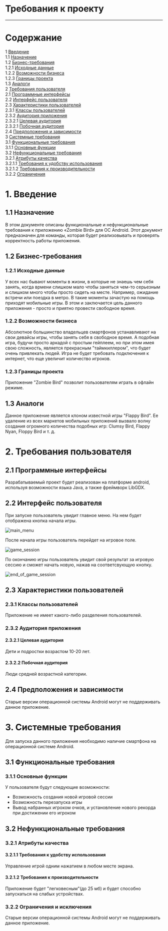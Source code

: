 # Требования к проекту
---
# Содержание
1 [Введение](#intro)  
1.1 [Назначение](#appointment)  
1.2 [Бизнес-требования](#business_requirements)  
1.2.1 [Исходные данные](#initial_data)  
1.2.2 [Возможности бизнеса](#business_opportunities)  
1.2.3 [Границы проекта](#project_boundary)  
1.3 [Аналоги](#analogues)  
2 [Требования пользователя](#user_requirements)  
2.1 [Программные интерфейсы](#software_interfaces)  
2.2 [Интерфейс пользователя](#user_interface)  
2.3 [Характеристики пользователей](#user_specifications)  
2.3.1 [Классы пользователей](#user_classes)  
2.3.2 [Аудитория приложения](#application_audience)  
2.3.2.1 [Целевая аудитория](#target_audience)  
2.3.2.1 [Побочная аудитория](#collateral_audience)  
2.4 [Предположения и зависимости](#assumptions_and_dependencies)  
3 [Системные требования](#system_requirements)  
3.1 [Функциональные требования](#functional_requirements)  
3.1.1 [Основные функции](#main_functions)   
3.2 [Нефункциональные требования](#non-functional_requirements)  
3.2.1 [Атрибуты качества](#quality_attributes)  
3.2.1.1 [Требования к удобству использования](#requirements_for_ease_of_use)  
3.2.1.2 [Требования к производительности](#performance_requirements)  
3.2.2 [Ограничения](#restrictions) 

<a name="intro"/>

# 1. Введение

<a name="appointment"/>

## 1.1 Назначение
В этом документе описаны функциональные и нефункциональные требования к приложению «Zombie Bird» для ОС Android. Этот документ предназначен для команды, которая будет реализовывать и проверять корректность работы приложения. 

<a name="business_requirements"/>

## 1.2 Бизнес-требования

<a name="initial_data"/>

### 1.2.1 Исходные данные
У всех нас бывают моменты в жизни, в которые не знаешь чем себя занять, когда врмени слишком мало чтобы заняться чем-то серьезным и 
слишком много чтобы просто сидеть на месте. Например, ожидание встречи или поездка в метро. В такие моменты зачастую на помощь приходят
мобильные игры. В этом и заключается цель данного приложения - просто и приятно провести свободное время.

<a name="business_opportunities"/>

### 1.2.2 Возможности бизнеса
Абсолютное большинство владельцев смартфонов устанавливают на свои девайсы игры, чтобы занять себя в свободное время. А подобная игра, будучи просто аркадой с простым гейплеем, но при этом имея свою сложность, является прекрасным "таймкиллером", что будет очень привлекать людей. Игра не будет требовать подключения к интернет, что еще увеличит количество игроков.

<a name="project_boundary"/>

### 1.2.3 Границы проекта
Приложение "Zombie Bird" позволит пользователям играть в офлайн режиме.

<a name="analogues"/>

## 1.3 Аналоги
Данное приложение является клоном известной игры "Flappy Bird". Ее удаление из всех маркетов мобильных приложений вызвало волну создания огромного количества подобных игр: Clumsy Bird, Flappy Nyan, Floppy Bird и т. д.

<a name="user_requirements"/>

# 2. Требования пользователя

<a name="software_interfaces"/>

## 2.1 Программные интерфейсы
Разрабатываемый проект будет реализован на платформе android, используя возможности языка Java, а также фреймворк LibGDX.

<a name="user_interface"/>

## 2.2 Интерфейс пользователя
При запуске пользователь увидит главное меню. На нем будет отображена кнопка начала игры.

![main_menu](https://github.com/VladislavKovalev550504/ZombieBird/blob/master/Mockups/Main%20menu.png)

После начала игры пользователь перейдет на игровое поле.

![game_session](https://github.com/VladislavKovalev550504/ZombieBird/blob/master/Mockups/Game%20session.png)

По окончанию игры пользователь увидит свой результат за игровую сессию и сможет начать новую, нажав на соответсвующую кнопку.

![end_of_game_session](https://github.com/VladislavKovalev550504/ZombieBird/blob/master/Mockups/End%20of%20game%20session.png)

<a name="user_specifications"/>

## 2.3 Характеристики пользователей

<a name="user_classes"/>

### 2.3.1 Классы пользователей
Приложение не имеет какого-либо разделения пользователей.

<a name="application_audience"/>

### 2.3.2 Аудитория приложения

<a name="target_audience"/>

#### 2.3.2.1 Целевая аудитория
Дети и подростки возрастом 10-20 лет.

<a name="collateral_audience"/>

#### 2.3.2.2 Побочная аудитория
Люди средней возрастной категории.

<a name="assumptions_and_dependencies"/>

## 2.4 Предположения и зависимости
Старые версии операционной системы Android могут не поддерживать данное приложение.

<a name="system_requirements"/>

# 3. Системные требования
Для запуска данного приложения необходимо наличие смартфона на операционной системе Android.

<a name="functional_requirements"/>

## 3.1 Функциональные требования

<a name="main_functions"/>

### 3.1.1 Основные функции
У пользователя будут следующие возможности:
- Возможность создания новой игровой сессии
- Возможность перезапуска игры
- Вывод набранных игроком очков, и установление нового рекорда при достижении его игроком

<a name="non-functional_requirements"/>

## 3.2 Нефункциональные требования

<a name="quality_attributes"/>

### 3.2.1 Атрибуты качества

<a name="requirements_for_ease_of_use"/>

#### 3.2.1.1 Требования к удобству использования
Управление игрой одним нажатием в любом месте экрана.

<a name="performance_requirements"/>

#### 3.2.1.2 Требования к производительности
Приложение будет "легковесным"(до 25 мб) и будет способно запускаться на слабых устройствах.

<a name="restrictions"/>

### 3.2.2 Ограничения и исключения
Старые версии операционной системы Android могут не поддерживать данное приложение.
